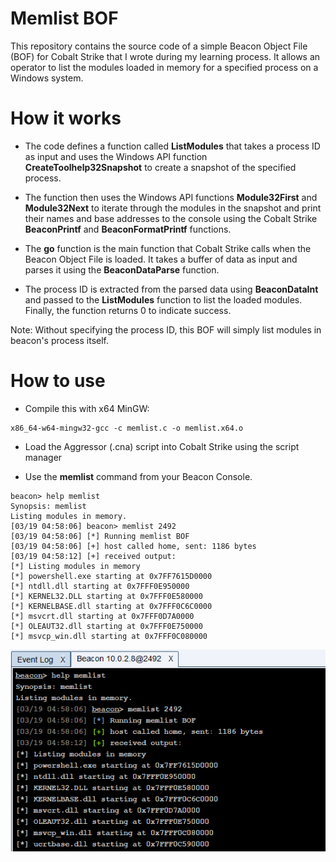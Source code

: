 # Memlist BOF

This repository contains the source code of a simple Beacon Object File (BOF) for Cobalt Strike that I wrote during my learning process. It allows an operator to list the modules loaded in memory for a specified process on a Windows system. 

# How it works

- The code defines a function called **ListModules** that takes a process ID as input and uses the Windows API function **CreateToolhelp32Snapshot** to create a snapshot of the specified process.

- The function then uses the Windows API functions **Module32First** and **Module32Next** to iterate through the modules in the snapshot and print their names and base addresses to the console using the Cobalt Strike **BeaconPrintf** and **BeaconFormatPrintf** functions.

- The **go** function is the main function that Cobalt Strike calls when the Beacon Object File is loaded. It takes a buffer of data as input and parses it using the **BeaconDataParse** function. 

- The process ID is extracted from the parsed data using **BeaconDataInt** and passed to the **ListModules** function to list the loaded modules. Finally, the function returns 0 to indicate success.

Note: Without specifying the process ID, this BOF will simply list modules in beacon's process itself.

# How to use

- Compile this with x64 MinGW:

```
x86_64-w64-mingw32-gcc -c memlist.c -o memlist.x64.o
```

- Load the Aggressor (.cna) script into Cobalt Strike using the script manager

- Use the **memlist** command from your Beacon Console.

```
beacon> help memlist
Synopsis: memlist
Listing modules in memory.
[03/19 04:58:06] beacon> memlist 2492
[03/19 04:58:06] [*] Running memlist BOF
[03/19 04:58:06] [+] host called home, sent: 1186 bytes
[03/19 04:58:12] [+] received output:
[*] Listing modules in memory
[*] powershell.exe starting at 0x7FF7615D0000
[*] ntdll.dll starting at 0x7FFF0E950000
[*] KERNEL32.DLL starting at 0x7FFF0E580000
[*] KERNELBASE.dll starting at 0x7FFF0C6C0000
[*] msvcrt.dll starting at 0x7FFF0D7A0000
[*] OLEAUT32.dll starting at 0x7FFF0E750000
[*] msvcp_win.dll starting at 0x7FFF0C080000
```

![](img/screenshot.png)